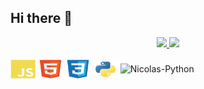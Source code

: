 ## Hi there 👋
<div align="center">
  <a href="https://github.com/NicolasDiovaniDias">
    <img height="165em" src="https://github-readme-stats.vercel.app/api?username=NicolasDiovaniDias&show_icons=true&theme=radical&include_all_commits=true&count_private=true"/>
    <img height="165em" src="https://github-readme-stats.vercel.app/api/top-langs/?username=NicolasDiovaniDias&layout=compact&theme=radical"/>
  </a>
</div>
<div style="display: inline_block"><br>
  <img align="center" alt="Nicolas-Js" height="30" width="40" src="https://raw.githubusercontent.com/devicons/devicon/master/icons/javascript/javascript-plain.svg">
  <img align="center" alt="Nicolas-HTML" height="30" width="40" src="https://raw.githubusercontent.com/devicons/devicon/master/icons/html5/html5-original.svg">
  <img align="center" alt="Nicolas-CSS" height="30" width="40" src="https://raw.githubusercontent.com/devicons/devicon/master/icons/css3/css3-original.svg">
  <img align="center" alt="Nicolas-Python" height="30" width="40" src="https://raw.githubusercontent.com/devicons/devicon/master/icons/python/python-original.svg">
  <img align="center" alt="Nicolas-Python" height="30" width="30" src="https://external-content.duckduckgo.com/iu/?u=https%3A%2F%2Fstatic-00.iconduck.com%2Fassets.00%2Fcsharp-icon-1755x2048-5r3ugs1f.png&f=1&nofb=1&ipt=54468224f14c1b597231393b40c208e9c03285adccb84c147dc67b19358921f3">
</div>
